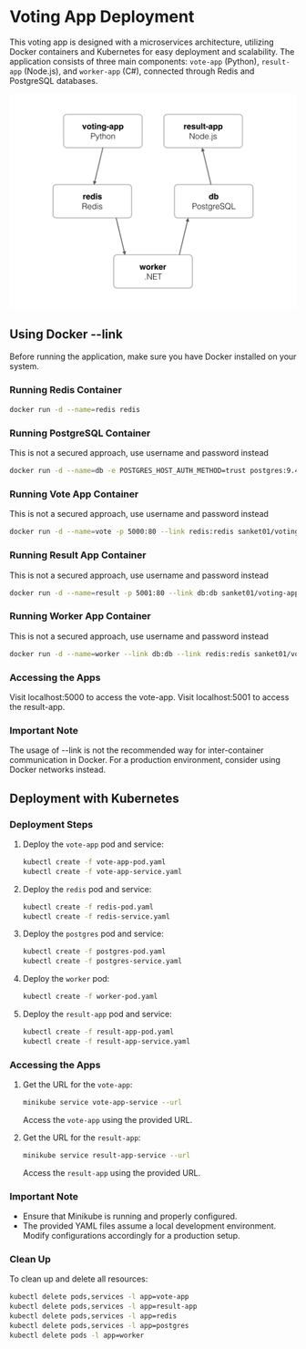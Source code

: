 # Voting App Deployment

This voting app is designed with a microservices architecture, utilizing Docker containers and Kubernetes for easy deployment and scalability. The application consists of three main components: `vote-app` (Python), `result-app` (Node.js), and `worker-app` (C#), connected through Redis and PostgreSQL databases.

![Image of Voting App Architecture](architecture.png)

## Using Docker --link
Before running the application, make sure you have Docker installed on your system.

### Running Redis Container
```bash
docker run -d --name=redis redis
```
### Running PostgreSQL Container
This is not a secured approach, use username and password instead
```bash
docker run -d --name=db -e POSTGRES_HOST_AUTH_METHOD=trust postgres:9.4
```

### Running Vote App Container
This is not a secured approach, use username and password instead
```bash
docker run -d --name=vote -p 5000:80 --link redis:redis sanket01/voting-app-vote-app
```

### Running Result App Container
This is not a secured approach, use username and password instead
```bash
docker run -d --name=result -p 5001:80 --link db:db sanket01/voting-app-result-app
```

### Running Worker App Container
This is not a secured approach, use username and password instead
```bash
docker run -d --name=worker --link db:db --link redis:redis sanket01/voting-app-worker-app
```

### Accessing the Apps
Visit localhost:5000 to access the vote-app.
Visit localhost:5001 to access the result-app.

### Important Note
The usage of --link is not the recommended way for inter-container communication in Docker. For a production environment, consider using Docker networks instead.


## Deployment with Kubernetes

### Deployment Steps

1. Deploy the `vote-app` pod and service:

    ```bash
    kubectl create -f vote-app-pod.yaml
    kubectl create -f vote-app-service.yaml
    ```

2. Deploy the `redis` pod and service:

    ```bash
    kubectl create -f redis-pod.yaml
    kubectl create -f redis-service.yaml
    ```

3. Deploy the `postgres` pod and service:

    ```bash
    kubectl create -f postgres-pod.yaml
    kubectl create -f postgres-service.yaml
    ```

4. Deploy the `worker` pod:

    ```bash
    kubectl create -f worker-pod.yaml
    ```

5. Deploy the `result-app` pod and service:

    ```bash
    kubectl create -f result-app-pod.yaml
    kubectl create -f result-app-service.yaml
    ```

### Accessing the Apps

1. Get the URL for the `vote-app`:

    ```bash
    minikube service vote-app-service --url
    ```

    Access the `vote-app` using the provided URL.

2. Get the URL for the `result-app`:

    ```bash
    minikube service result-app-service --url
    ```

    Access the `result-app` using the provided URL.

### Important Note

- Ensure that Minikube is running and properly configured.
- The provided YAML files assume a local development environment. Modify configurations accordingly for a production setup.

### Clean Up

To clean up and delete all resources:

```bash
kubectl delete pods,services -l app=vote-app
kubectl delete pods,services -l app=result-app
kubectl delete pods,services -l app=redis
kubectl delete pods,services -l app=postgres
kubectl delete pods -l app=worker
